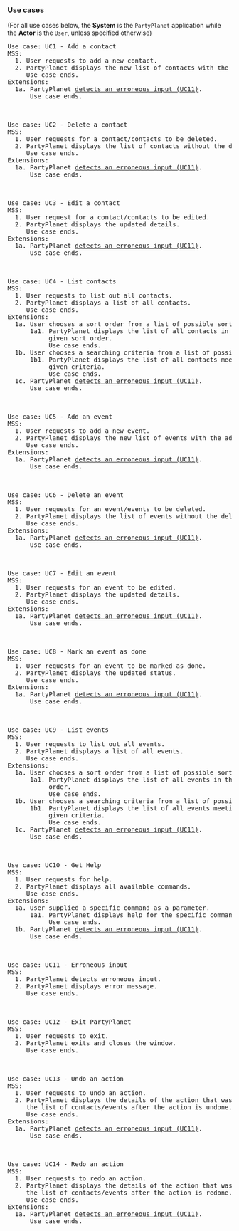 ### Use cases

(For all use cases below, the **System** is the `PartyPlanet` application while the **Actor** is the `User`,
unless specified otherwise)
<pre>
Use case: UC1 - Add a contact
MSS:
  1. User requests to add a new contact.
  2. PartyPlanet displays the new list of contacts with the added contact.
     Use case ends.
Extensions:
  1a. PartyPlanet <ins>detects an erroneous input (UC11)</ins>.
      Use case ends.



Use case: UC2 - Delete a contact
MSS:
  1. User requests for a contact/contacts to be deleted.
  2. PartyPlanet displays the list of contacts without the deleted contact.
     Use case ends.
Extensions:
  1a. PartyPlanet <ins>detects an erroneous input (UC11)</ins>.
      Use case ends.



Use case: UC3 - Edit a contact
MSS:
  1. User request for a contact/contacts to be edited.
  2. PartyPlanet displays the updated details.
     Use case ends.
Extensions:
  1a. PartyPlanet <ins>detects an erroneous input (UC11)</ins>.
      Use case ends.



Use case: UC4 - List contacts
MSS:
  1. User requests to list out all contacts.
  2. PartyPlanet displays a list of all contacts.
     Use case ends.
Extensions:
  1a. User chooses a sort order from a list of possible sort orders.
      1a1. PartyPlanet displays the list of all contacts in the
           given sort order.
           Use case ends.
  1b. User chooses a searching criteria from a list of possible criteria.
      1b1. PartyPlanet displays the list of all contacts meeting the
           given criteria.
           Use case ends.
  1c. PartyPlanet <ins>detects an erroneous input (UC11)</ins>.
      Use case ends.



Use case: UC5 - Add an event
MSS:
  1. User requests to add a new event.
  2. PartyPlanet displays the new list of events with the added event.
     Use case ends.
Extensions:
  1a. PartyPlanet <ins>detects an erroneous input (UC11)</ins>.
      Use case ends.



Use case: UC6 - Delete an event
MSS:
  1. User requests for an event/events to be deleted.
  2. PartyPlanet displays the list of events without the deleted event.
     Use case ends.
Extensions:
  1a. PartyPlanet <ins>detects an erroneous input (UC11)</ins>.
      Use case ends.



Use case: UC7 - Edit an event
MSS:
  1. User requests for an event to be edited.
  2. PartyPlanet displays the updated details.
     Use case ends.
Extensions:
  1a. PartyPlanet <ins>detects an erroneous input (UC11)</ins>.
      Use case ends.



Use case: UC8 - Mark an event as done
MSS:
  1. User requests for an event to be marked as done.
  2. PartyPlanet displays the updated status.
     Use case ends.
Extensions:
  1a. PartyPlanet <ins>detects an erroneous input (UC11)</ins>.
      Use case ends.



Use case: UC9 - List events
MSS:
  1. User requests to list out all events.
  2. PartyPlanet displays a list of all events.
     Use case ends.
Extensions:
  1a. User chooses a sort order from a list of possible sort orders.
      1a1. PartyPlanet displays the list of all events in the given sort
           order.
           Use case ends.
  1b. User chooses a searching criteria from a list of possible criteria.
      1b1. PartyPlanet displays the list of all events meeting the
           given criteria.
           Use case ends.
  1c. PartyPlanet <ins>detects an erroneous input (UC11)</ins>.
      Use case ends.



Use case: UC10 - Get Help
MSS:
  1. User requests for help.
  2. PartyPlanet displays all available commands.
     Use case ends.
Extensions:
  1a. User supplied a specific command as a parameter.
      1a1. PartyPlanet displays help for the specific command supplied.
           Use case ends.
  1b. PartyPlanet <ins>detects an erroneous input (UC11)</ins>.
      Use case ends.



Use case: UC11 - Erroneous input
MSS:
  1. PartyPlanet detects erroneous input.
  2. PartyPlanet displays error message.
     Use case ends.



Use case: UC12 - Exit PartyPlanet
MSS:
  1. User requests to exit.
  2. PartyPlanet exits and closes the window.
     Use case ends.



Use case: UC13 - Undo an action
MSS:
  1. User requests to undo an action.
  2. PartyPlanet displays the details of the action that was undone and
     the list of contacts/events after the action is undone.
     Use case ends.
Extensions:
  1a. PartyPlanet <ins>detects an erroneous input (UC11)</ins>.
      Use case ends.



Use case: UC14 - Redo an action
MSS:
  1. User requests to redo an action.
  2. PartyPlanet displays the details of the action that was redone and
     the list of contacts/events after the action is redone.
     Use case ends.
Extensions:
  1a. PartyPlanet <ins>detects an erroneous input (UC11)</ins>.
      Use case ends.
</pre>
